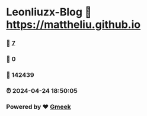 # Leonliuzx-Blog :link: https://mattheliu.github.io 
### :page_facing_up: [7](https://mattheliu.github.io/tag.html) 
### :speech_balloon: 0 
### :hibiscus: 142439 
### :alarm_clock: 2024-04-24 18:50:05 
### Powered by :heart: [Gmeek](https://github.com/Meekdai/Gmeek)
